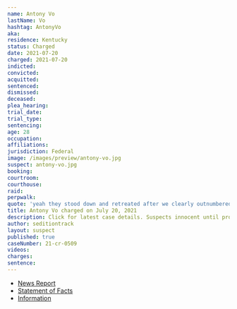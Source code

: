 ```yaml
---
name: Antony Vo
lastName: Vo
hashtag: AntonyVo
aka:
residence: Kentucky
status: Charged
date: 2021-07-20
charged: 2021-07-20
indicted:
convicted:
acquitted:
sentenced:
dismissed:
deceased:
plea_hearing:
trial_date:
trial_type:
sentencing:
age: 28
occupation:
affiliations:
jurisdiction: Federal
image: /images/preview/antony-vo.jpg
suspect: antony-vo.jpg
booking:
courtroom:
courthouse:
raid:
perpwalk:
quote: 'yeah they stood down and retreated after we clearly outnumbered them'
title: Antony Vo charged on July 20, 2021
description: Click for latest case details. Suspects innocent until proven guilty.
author: seditiontrack
layout: suspect
published: true
caseNumber: 21-cr-0509
videos:
charges:
sentence:
---
```

- [News Report](https://www.wthr.com/article/news/crime/fbi-arrests-bloomington-man-for-his-role-in-jan-6-capitol-insurrection/531-98fce4bc-0aaf-49f4-abc3-266709d5fee4)
- [Statement of Facts](https://www.justice.gov/usao-dc/case-multi-defendant/file/1456726/download)
- [Information](https://www.justice.gov/usao-dc/case-multi-defendant/file/1456731/download)
